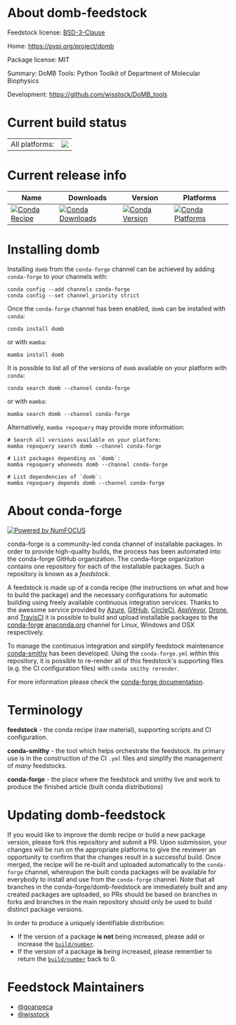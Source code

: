 About domb-feedstock
====================

Feedstock license: [BSD-3-Clause](https://github.com/conda-forge/domb-feedstock/blob/main/LICENSE.txt)

Home: https://pypi.org/project/domb

Package license: MIT

Summary: DoMB Tools: Python Toolkit of Department of Molecular Biophysics

Development: https://github.com/wisstock/DoMB_tools

Current build status
====================


<table><tr><td>All platforms:</td>
    <td>
      <a href="https://dev.azure.com/conda-forge/feedstock-builds/_build/latest?definitionId=20888&branchName=main">
        <img src="https://dev.azure.com/conda-forge/feedstock-builds/_apis/build/status/domb-feedstock?branchName=main">
      </a>
    </td>
  </tr>
</table>

Current release info
====================

| Name | Downloads | Version | Platforms |
| --- | --- | --- | --- |
| [![Conda Recipe](https://img.shields.io/badge/recipe-domb-green.svg)](https://anaconda.org/conda-forge/domb) | [![Conda Downloads](https://img.shields.io/conda/dn/conda-forge/domb.svg)](https://anaconda.org/conda-forge/domb) | [![Conda Version](https://img.shields.io/conda/vn/conda-forge/domb.svg)](https://anaconda.org/conda-forge/domb) | [![Conda Platforms](https://img.shields.io/conda/pn/conda-forge/domb.svg)](https://anaconda.org/conda-forge/domb) |

Installing domb
===============

Installing `domb` from the `conda-forge` channel can be achieved by adding `conda-forge` to your channels with:

```
conda config --add channels conda-forge
conda config --set channel_priority strict
```

Once the `conda-forge` channel has been enabled, `domb` can be installed with `conda`:

```
conda install domb
```

or with `mamba`:

```
mamba install domb
```

It is possible to list all of the versions of `domb` available on your platform with `conda`:

```
conda search domb --channel conda-forge
```

or with `mamba`:

```
mamba search domb --channel conda-forge
```

Alternatively, `mamba repoquery` may provide more information:

```
# Search all versions available on your platform:
mamba repoquery search domb --channel conda-forge

# List packages depending on `domb`:
mamba repoquery whoneeds domb --channel conda-forge

# List dependencies of `domb`:
mamba repoquery depends domb --channel conda-forge
```


About conda-forge
=================

[![Powered by
NumFOCUS](https://img.shields.io/badge/powered%20by-NumFOCUS-orange.svg?style=flat&colorA=E1523D&colorB=007D8A)](https://numfocus.org)

conda-forge is a community-led conda channel of installable packages.
In order to provide high-quality builds, the process has been automated into the
conda-forge GitHub organization. The conda-forge organization contains one repository
for each of the installable packages. Such a repository is known as a *feedstock*.

A feedstock is made up of a conda recipe (the instructions on what and how to build
the package) and the necessary configurations for automatic building using freely
available continuous integration services. Thanks to the awesome service provided by
[Azure](https://azure.microsoft.com/en-us/services/devops/), [GitHub](https://github.com/),
[CircleCI](https://circleci.com/), [AppVeyor](https://www.appveyor.com/),
[Drone](https://cloud.drone.io/welcome), and [TravisCI](https://travis-ci.com/)
it is possible to build and upload installable packages to the
[conda-forge](https://anaconda.org/conda-forge) [anaconda.org](https://anaconda.org/)
channel for Linux, Windows and OSX respectively.

To manage the continuous integration and simplify feedstock maintenance
[conda-smithy](https://github.com/conda-forge/conda-smithy) has been developed.
Using the ``conda-forge.yml`` within this repository, it is possible to re-render all of
this feedstock's supporting files (e.g. the CI configuration files) with ``conda smithy rerender``.

For more information please check the [conda-forge documentation](https://conda-forge.org/docs/).

Terminology
===========

**feedstock** - the conda recipe (raw material), supporting scripts and CI configuration.

**conda-smithy** - the tool which helps orchestrate the feedstock.
                   Its primary use is in the construction of the CI ``.yml`` files
                   and simplify the management of *many* feedstocks.

**conda-forge** - the place where the feedstock and smithy live and work to
                  produce the finished article (built conda distributions)


Updating domb-feedstock
=======================

If you would like to improve the domb recipe or build a new
package version, please fork this repository and submit a PR. Upon submission,
your changes will be run on the appropriate platforms to give the reviewer an
opportunity to confirm that the changes result in a successful build. Once
merged, the recipe will be re-built and uploaded automatically to the
`conda-forge` channel, whereupon the built conda packages will be available for
everybody to install and use from the `conda-forge` channel.
Note that all branches in the conda-forge/domb-feedstock are
immediately built and any created packages are uploaded, so PRs should be based
on branches in forks and branches in the main repository should only be used to
build distinct package versions.

In order to produce a uniquely identifiable distribution:
 * If the version of a package **is not** being increased, please add or increase
   the [``build/number``](https://docs.conda.io/projects/conda-build/en/latest/resources/define-metadata.html#build-number-and-string).
 * If the version of a package **is** being increased, please remember to return
   the [``build/number``](https://docs.conda.io/projects/conda-build/en/latest/resources/define-metadata.html#build-number-and-string)
   back to 0.

Feedstock Maintainers
=====================

* [@goanpeca](https://github.com/goanpeca/)
* [@wisstock](https://github.com/wisstock/)

